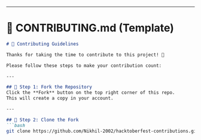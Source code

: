 
---

# 📘 CONTRIBUTING.md (Template)

```markdown
# 🤝 Contributing Guidelines

Thanks for taking the time to contribute to this project! 🎉  

Please follow these steps to make your contribution count:

---

## 📌 Step 1: Fork the Repository
Click the **Fork** button on the top right corner of this repo.  
This will create a copy in your account.

---

## 📌 Step 2: Clone the Fork
```bash
git clone https://github.com/Nikhil-2002/hacktoberfest-contributions.git
